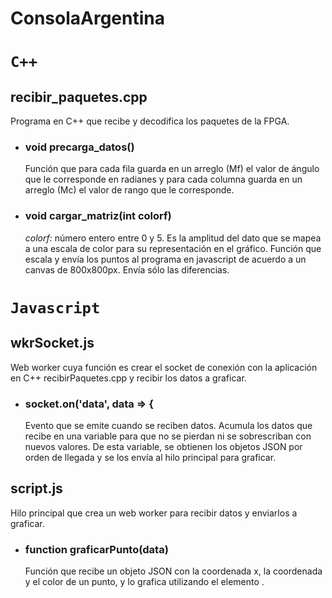 # ConsolaArgentina

# `C++`

## recibir_paquetes.cpp
Programa en C++ que recibe y decodifica los paquetes de la FPGA.

- ### void precarga_datos()
    Función que para cada fila guarda en un arreglo (Mf) el valor de ángulo que le corresponde en radianes y para cada columna guarda en un arreglo (Mc) el valor de rango que le corresponde. 

- ### void cargar_matriz(int colorf)
    *colorf:* número entero entre 0 y 5. Es la amplitud del dato que se mapea a una escala de color para su representación en el gráfico.
    Función que escala y envía los puntos al programa en javascript de acuerdo a un canvas de 800x800px. Envía sólo las diferencias.


# `Javascript`

## wkrSocket.js
Web worker cuya función es crear el socket de conexión con la aplicación en C++ recibirPaquetes.cpp y recibir los datos a graficar.

- ### socket.on('data', data => {  
    Evento que se emite cuando se reciben datos. Acumula los datos que recibe en una variable para que no se pierdan ni se sobrescriban con nuevos valores.  De esta variable, se obtienen los objetos JSON por orden de llegada y se los envía al hilo principal para graficar.

## script.js
Hilo principal que crea un web worker para recibir datos y enviarlos a graficar.

- ### function graficarPunto(data)
    Función que recibe un objeto JSON con la coordenada x, la coordenada y el color de un punto, y lo grafica utilizando el elemento <canvas>.

